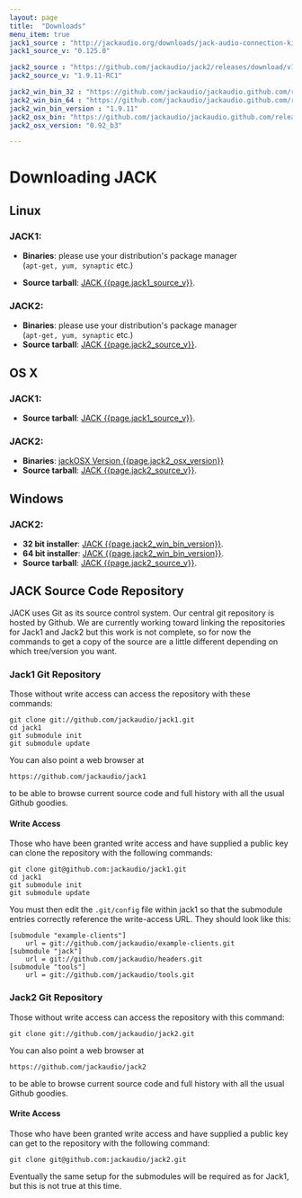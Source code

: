 ```yaml
---
layout: page
title:  "Downloads"
menu_item: true
jack1_source : "http://jackaudio.org/downloads/jack-audio-connection-kit-0.125.0.tar.gz"
jack1_source_v: "0.125.0"

jack2_source : "https://github.com/jackaudio/jack2/releases/download/v1.9.11-RC1/jack2-1.9.11-RC1.tar.gz"
jack2_source_v: "1.9.11-RC1"

jack2_win_bin_32 : "https://github.com/jackaudio/jackaudio.github.com/releases/download/1.9.11/Jack_v1.9.11_32_setup.exe"
jack2_win_bin_64 : "https://github.com/jackaudio/jackaudio.github.com/releases/download/1.9.11/Jack_v1.9.11_64_setup.exe"
jack2_win_bin_version : "1.9.11"
jack2_osx_bin: "https://github.com/jackaudio/jackaudio.github.com/releases/download/1.9.11/JackOSX.0.92_b3.zip"
jack2_osx_version: "0.92_b3"

---
```

# Downloading JACK

## Linux

### JACK1:

  * **Binaries**: please use your distribution's package manager  
   (`apt-get, yum, synaptic` etc.)

  * **Source tarball**: [JACK {{page.jack1_source_v}}]({{page.jack1_source}}). 

### JACK2:

  * **Binaries**: please use your distribution's package manager  
  (`apt-get, yum, synaptic` etc.) 
  * **Source tarball**: [JACK {{page.jack2_source_v}}]({{page.jack2_source}}). 

## OS X

### JACK1:

  * **Source tarball**: [JACK {{page.jack1_source_v}}]({{page.jack1_source}}). 

### JACK2:

  * **Binaries**: [jackOSX Version {{page.jack2_osx_version}}]({{page.jack2_osx_bin}})
  * **Source tarball**: [JACK {{page.jack2_source_v}}]({{page.jack2_source}}). 

## Windows

### JACK2:

  * **32 bit installer**: 
  [JACK {{page.jack2_win_bin_version}}]({{page.jack2_win_bin_32}}). 
  * **64 bit installer**: 
  [JACK {{page.jack2_win_bin_version}}]({{page.jack2_win_bin_64}}). 
  * **Source tarball**: [JACK {{page.jack2_source_v}}]({{page.jack2_source}}). 

## JACK Source Code Repository

JACK uses Git as its source control system. Our central git repository is
hosted by Github. We are currently working toward linking the repositories for
Jack1 and Jack2 but this work is not complete, so for now the commands to get
a copy of the source are a little different depending on which tree/version
you want.

### Jack1 Git Repository

Those without write access can access the repository with these commands:

    
    git clone git://github.com/jackaudio/jack1.git
    cd jack1
    git submodule init
    git submodule update
    

You can also point a web browser at

    
    https://github.com/jackaudio/jack1
    

to be able to browse current source code and full history with all the usual
Github goodies.

#### Write Access

Those who have been granted write access and have supplied a public key can
clone the repository with the following commands:

    
    git clone git@github.com:jackaudio/jack1.git
    cd jack1
    git submodule init
    git submodule update
    

You must then edit the `.git/config` file within jack1 so that the submodule
entries correctly reference the write-access URL. They should look like this:

    
    [submodule "example-clients"]
    	url = git://github.com/jackaudio/example-clients.git
    [submodule "jack"]
    	url = git://github.com/jackaudio/headers.git
    [submodule "tools"]
    	url = git://github.com/jackaudio/tools.git
    

### Jack2 Git Repository

Those without write access can access the repository with this command:

    
    git clone git://github.com/jackaudio/jack2.git
    

You can also point a web browser at

    
    https://github.com/jackaudio/jack2
    

to be able to browse current source code and full history with all the usual
Github goodies.

#### Write Access

Those who have been granted write access and have supplied a public key can
get to the repository with the following command:

    
    git clone git@github.com:jackaudio/jack2.git
    

Eventually the same setup for the submodules will be required as for Jack1,
but this is not true at this time.
